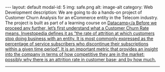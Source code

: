 \---
layout: default
modal-id: 5
img: safe.png
alt: image-alt
category: Web Development
description: We are going to do a hands-on project of Customer Churn Analysis for an eCommerce entity in the Telecom industry. The project is built as part of a learning course on <a href="https://app.datacamp.com/learn/courses/case-study-analyzing-customer-churn-in-excel">Datacamp</a Before we proceed any further, let’s first understand what a Customer Churn Rate means. Investopedia defines it as “the rate of attrition at which customers stop doing business with an entity. It is most commonly expressed as the percentage of service subscribers who discontinue their subscriptions within a given time period”. It is an important metric that provides an insight into the company in terms of how competitive they are in the market; possibly why there is an attrition rate in customer base; and by how much. 

---
